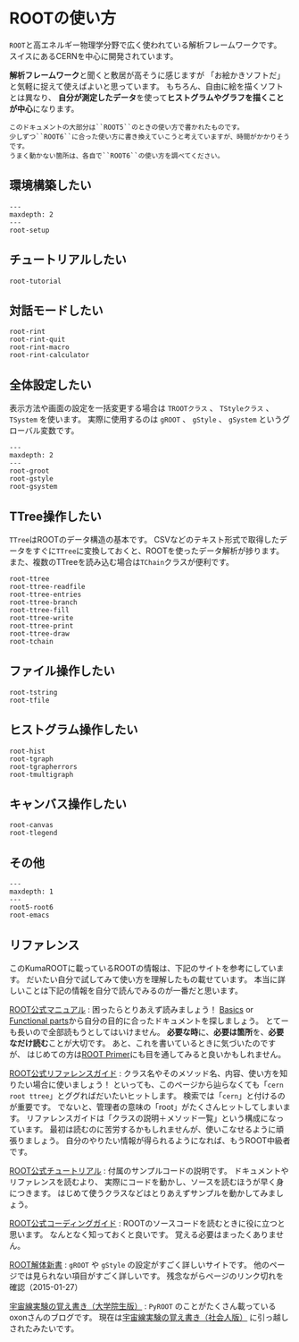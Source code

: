 # ROOTの使い方

``ROOT``と高エネルギー物理学分野で広く使われている解析フレームワークです。
スイスにあるCERNを中心に開発されています。

**解析フレームワーク**と聞くと敷居が高そうに感じますが
「お絵かきソフトだ」と気軽に捉えて使えばよいと思っています。
もちろん、自由に絵を描くソフトとは異なり、
**自分が測定したデータ**を使って**ヒストグラムやグラフを描くことが中心**になります。

```{warning}
このドキュメントの大部分は``ROOT5``のときの使い方で書かれたものです。
少しずつ``ROOT6``に合った使い方に書き換えていこうと考えていますが、時間がかかりそうです。
うまく動かない箇所は、各自で``ROOT6``の使い方を調べてください。
```

## 環境構築したい

```{toctree}
---
maxdepth: 2
---
root-setup
```

## チュートリアルしたい

```{toctree}
root-tutorial
```

## 対話モードしたい

```{toctree}
root-rint
root-rint-quit
root-rint-macro
root-rint-calculator
```

## 全体設定したい

表示方法や画面の設定を一括変更する場合は ``TROOTクラス`` 、 ``TStyleクラス`` 、 ``TSystem`` を使います。
実際に使用するのは ``gROOT`` 、 ``gStyle`` 、 ``gSystem`` というグローバル変数です。

```{toctree}
---
maxdepth: 2
---
root-groot
root-gstyle
root-gsystem
```

## TTree操作したい

``TTree``はROOTのデータ構造の基本です。
CSVなどのテキスト形式で取得したデータをすぐに``TTree``に変換しておくと、ROOTを使ったデータ解析が捗ります。
また、複数のTTreeを読み込む場合は``TChain``クラスが便利です。

```{toctree}
root-ttree
root-ttree-readfile
root-ttree-entries
root-ttree-branch
root-ttree-fill
root-ttree-write
root-ttree-print
root-ttree-draw
root-tchain
```

## ファイル操作したい

```{toctree}
root-tstring
root-tfile
```

## ヒストグラム操作したい

```{toctree}
root-hist
root-tgraph
root-tgrapherrors
root-tmultigraph
```

## キャンバス操作したい

```{toctree}
root-canvas
root-tlegend
```

## その他

```{toctree}
---
maxdepth: 1
---
root5-root6
root-emacs
```

## リファレンス

このKumaROOTに載っているROOTの情報は、下記のサイトを参考にしています。
だいたい自分で試してみて使い方を理解したもの載せています。
本当に詳しいことは下記の情報を自分で読んでみるのが一番だと思います。

[ROOT公式マニュアル](https://root.cern/manual/)
:   困ったらとりあえず読みましょう！
    [Basics](https://root.cern/manual/basics/) or [Functional parts](https://root.cern/manual/functional_parts/)から自分の目的に合ったドキュメントを探しましょう。
    とてーも長いので全部読もうとしてはいけません。
    **必要な時**に、**必要は箇所**を、**必要なだけ読む**ことが大切です。
    あと、これを書いているときに気づいたのですが、
    はじめての方は[ROOT Primer](https://root.cern/primer/)にも目を通してみると良いかもしれません。

[ROOT公式リファレンスガイド](https://root.cern/doc/master/)
:   クラス名やそのメソッド名、内容、使い方を知りたい場合に使いましょう！
    といっても、このページから辿らなくても「``cern root ttree``」とググればだいたいヒットします。
    検索では「``cern``」と付けるのが重要です。
    でないと、管理者の意味の「root」がたくさんヒットしてしまいます。
    リファレンスガイドは「クラスの説明＋メソッド一覧」という構成になっています。
    最初は読むのに苦労するかもしれませんが、使いこなせるように頑張りましょう。
    自分のやりたい情報が得られるようになれば、もうROOT中級者です。

[ROOT公式チュートリアル](https://root.cern/doc/master/group__Tutorials.html)
:   付属のサンプルコードの説明です。
    ドキュメントやリファレンスを読むより、
    実際にコードを動かし、ソースを読むほうが早く身につきます。
    はじめて使うクラスなどはとりあえずサンプルを動かしてみましょう。

[ROOT公式コーディングガイド](https://root.cern/contribute/coding_conventions/)
:   ROOTのソースコードを読むときに役に立つと思います。
    なんとなく知っておくと良いです。
    覚える必要はまったくありません。

[ROOT解体新書](http://hep.planet-koo.com/index.php?g=root)
:   ``gROOT`` や ``gStyle`` の設定がすごく詳しいサイトです。
    他のページでは見られない項目がすごく詳しいです。
    残念ながらページのリンク切れを確認（2015-01-27）

[宇宙線実験の覚え書き（大学院生版）](http://blog.livedoor.jp/oxon/)
:   ``PyROOT`` のことがたくさん載っているoxonさんのブログです。
    現在は[宇宙線実験の覚え書き（社会人版）](https://oxon.hatenablog.com/)
    に引っ越しされたみたいです。
